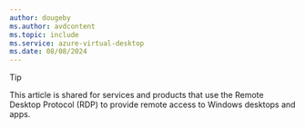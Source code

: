 ```yaml
---
author: dougeby
ms.author: avdcontent
ms.topic: include
ms.service: azure-virtual-desktop
ms.date: 08/08/2024
---
```


> [!TIP]
> This article is shared for services and products that use the Remote Desktop Protocol (RDP) to provide remote access to Windows desktops and apps.
